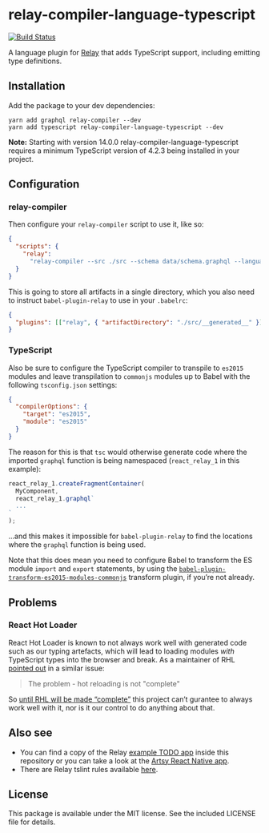 # relay-compiler-language-typescript

[![Build Status](https://travis-ci.org/relay-tools/relay-compiler-language-typescript.svg?branch=master)](https://travis-ci.org/relay-tools/relay-compiler-language-typescript)

A language plugin for [Relay](https://facebook.github.io/relay/) that adds
TypeScript support, including emitting type definitions.

## Installation

Add the package to your dev dependencies:

```
yarn add graphql relay-compiler --dev
yarn add typescript relay-compiler-language-typescript --dev
```

**Note:** Starting with version 14.0.0 relay-compiler-language-typescript requires a minimum TypeScript version of 4.2.3 being installed in your project.

## Configuration

### relay-compiler

Then configure your `relay-compiler` script to use it, like so:

```json
{
  "scripts": {
    "relay":
      "relay-compiler --src ./src --schema data/schema.graphql --language typescript --artifactDirectory ./src/__generated__"
  }
}
```

This is going to store all artifacts in a single directory, which you also need
to instruct `babel-plugin-relay` to use in your `.babelrc`:

```json
{
  "plugins": [["relay", { "artifactDirectory": "./src/__generated__" }]]
}
```

### TypeScript

Also be sure to configure the TypeScript compiler to transpile to `es2015`
modules and leave transpilation to `commonjs` modules up to Babel with the
following `tsconfig.json` settings:

```json
{
  "compilerOptions": {
    "target": "es2015",
    "module": "es2015"
  }
}
```

The reason for this is that `tsc` would otherwise generate code where the
imported `graphql` function is being namespaced (`react_relay_1` in this
example):

```js
react_relay_1.createFragmentContainer(
  MyComponent,
  react_relay_1.graphql`
  ...
`
);
```

…and this makes it impossible for `babel-plugin-relay` to find the locations
where the `graphql` function is being used.

Note that this does mean you need to configure Babel to transform the ES module
`import` and `export` statements, by using the
[`babel-plugin-transform-es2015-modules-commonjs`](https://babeljs.io/docs/plugins/transform-es2015-modules-commonjs/)
transform plugin, if you’re not already.

## Problems

### React Hot Loader

React Hot Loader is known to not always work well with generated code such as
our typing artefacts, which will lead to loading modules _with_ TypeScript types
into the browser and break. As a maintainer of RHL
[pointed out](https://github.com/gaearon/react-hot-loader/issues/1032) in a
similar issue:

> The problem - hot reloading is not "complete"

So
[until RHL will be made “complete”](https://github.com/gaearon/react-hot-loader/issues/1024)
this project can’t gurantee to always work well with it, nor is it our control
to do anything about that.

## Also see

* You can find a copy of the Relay
  [example TODO app](https://github.com/relay-tools/relay-compiler-language-typescript/tree/master/example)
  inside this repository or you can take a look at the
  [Artsy React Native app](https://github.com/artsy/emission).
* There are Relay tslint rules available
  [here](https://github.com/relay-tools/tslint-plugin-relay).

## License

This package is available under the MIT license. See the included LICENSE file
for details.
